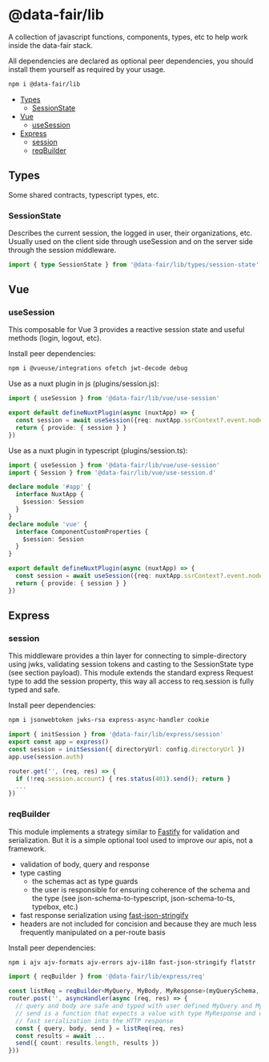 # @data-fair/lib

A collection of javascript functions, components, types, etc to help work inside the data-fair stack.

All dependencies are declared as optional peer dependencies, you should install them yourself as required by your usage.

```sh
npm i @data-fair/lib
```

- [Types](#types)
  - [SessionState](#sessionstate)
- [Vue](#vue)
  - [useSession](#usesession)
- [Express](#express)
  - [session](#session)
  - [reqBuilder](#reqbuilder)


## Types

Some shared contracts, typescript types, etc.

### SessionState

Describes the current session, the logged in user, their organizations, etc. Usually used on the client side through useSession and on the server side through the session middleware.

```ts
import { type SessionState } from '@data-fair/lib/types/session-state'
```

## Vue

### useSession

This composable for Vue 3 provides a reactive session state and useful methods (login, logout, etc).

Install peer dependencies:

```sh
npm i @vueuse/integrations ofetch jwt-decode debug
```

Use as a nuxt plugin in js (plugins/session.js):

```ts
import { useSession } from '@data-fair/lib/vue/use-session'

export default defineNuxtPlugin(async (nuxtApp) => {
  const session = await useSession({req: nuxtApp.ssrContext?.event.node.req})
  return { provide: { session } }
})
```

Use as a nuxt plugin in typescript (plugins/session.ts):

```ts
import { useSession } from '@data-fair/lib/vue/use-session'
import { Session } from '@data-fair/lib/vue/use-session.d'

declare module '#app' {
  interface NuxtApp {
    $session: Session
  }
}
declare module 'vue' {
  interface ComponentCustomProperties {
    $session: Session
  }
}

export default defineNuxtPlugin(async (nuxtApp) => {
  const session = await useSession({req: nuxtApp.ssrContext?.event.node.req})
  return { provide: { session } }
})

```

## Express

### session

This middleware provides a thin layer for connecting to simple-directory using jwks, validating session tokens and casting to the SessionState type (see section payload). This module extends the standard express Request type to add the session property, this way all access to req.session is fully typed and safe.

Install peer dependencies:

```sh
npm i jsonwebtoken jwks-rsa express-async-handler cookie
```

```ts
import { initSession } from '@data-fair/lib/express/session'
export const app = express()
const session = initSession({ directoryUrl: config.directoryUrl })
app.use(session.auth)

router.get('', (req, res) => {
  if (!req.session.account) { res.status(401).send(); return }
  ...
})
```

### reqBuilder

This module implements a strategy similar to [Fastify](https://www.fastify.io/docs/latest/Reference/Validation-and-Serialization/) for validation and serialization. But it is a simple optional tool used to improve our apis, not a framework.

  - validation of body, query and response
  - type casting
    - the schemas act as type guards
    - the user is responsible for ensuring coherence of the schema and the type (see json-schema-to-typescript, json-schema-to-ts, typebox, etc.)
  - fast response serialization using [fast-json-stringify](https://www.npmjs.com/package/fast-json-stringify)
  - headers are not included for concision and because they are much less frequently manipulated on a per-route basis

Install peer dependencies:

```sh
npm i ajv ajv-formats ajv-errors ajv-i18n fast-json-stringify flatstr
```

```ts
import { reqBuilder } from '@data-fair/lib/express/req'

const listReq = reqBuilder<MyQuery, MyBody, MyResponse>(myQuerySchema, myBodySchema, myResponseSchema)
router.post('', asyncHandler(async (req, res) => {
  // query and body are safe and typed with user defined MyQuery and MyBody types
  // send is a function that expects a value with type MyResponse and will perform
  // fast serialization into the HTTP response
  const { query, body, send } = listReq(req, res)
  const results = await ...
  send({ count: results.length, results })
}))
```